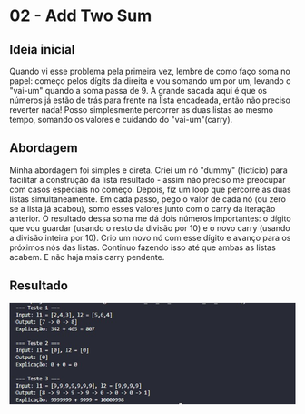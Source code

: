 # 02 - Add Two Sum

## Ideia inicial

Quando vi esse problema pela primeira vez, lembre de como faço soma no papel: começo pelos dígits da direita e vou somando um por um, levando o "vai-um" quando a soma passa de 9. A grande sacada aqui é que os números já estão de trás para frente na lista encadeada, então não preciso reverter nada! Posso simplesmente percorrer as duas listas ao mesmo tempo, somando os valores e cuidando do "vai-um"(carry).

## Abordagem

Minha abordagem foi simples e direta. Criei um nó "dummy" (fictício) para facilitar a construção da lista resultado - assim não preciso me preocupar com casos especiais no começo. Depois, fiz um loop que percorre as duas listas simultaneamente. Em cada passo, pego o valor de cada nó (ou zero se a lista já acabou), somo esses valores junto com o carry da iteração anterior. O resultado dessa soma me dá dois números importantes: o dígito que vou guardar (usando o resto da divisão por 10) e o novo carry (usando a divisão inteira por 10). Crio um novo nó com esse dígito e avanço para os próximos nós das listas. Continuo fazendo isso até que ambas as listas acabem. E não haja mais carry pendente.

## Resultado
![Saída do código](../02_Add_Two_Numbers/img/add-two-numbers.jpg)

